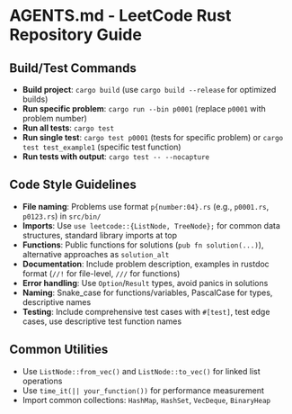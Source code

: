 # AGENTS.md - LeetCode Rust Repository Guide

## Build/Test Commands
- **Build project**: `cargo build` (use `cargo build --release` for optimized builds)
- **Run specific problem**: `cargo run --bin p0001` (replace `p0001` with problem number)
- **Run all tests**: `cargo test`
- **Run single test**: `cargo test p0001` (tests for specific problem) or `cargo test test_example1` (specific test function)
- **Run tests with output**: `cargo test -- --nocapture`

## Code Style Guidelines
- **File naming**: Problems use format `p{number:04}.rs` (e.g., `p0001.rs`, `p0123.rs`) in `src/bin/`
- **Imports**: Use `use leetcode::{ListNode, TreeNode};` for common data structures, standard library imports at top
- **Functions**: Public functions for solutions (`pub fn solution(...)`), alternative approaches as `solution_alt`
- **Documentation**: Include problem description, examples in rustdoc format (`//!` for file-level, `///` for functions)
- **Error handling**: Use `Option`/`Result` types, avoid panics in solutions
- **Naming**: Snake_case for functions/variables, PascalCase for types, descriptive names
- **Testing**: Include comprehensive test cases with `#[test]`, test edge cases, use descriptive test function names

## Common Utilities
- Use `ListNode::from_vec()` and `ListNode::to_vec()` for linked list operations
- Use `time_it(|| your_function())` for performance measurement
- Import common collections: `HashMap`, `HashSet`, `VecDeque`, `BinaryHeap`